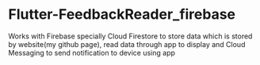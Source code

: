 # Flutter-FeedbackReader_firebase
Works with Firebase specially Cloud Firestore to store data which is stored by website(my github page), read data through app to display and Cloud Messaging to send notification to device using app
